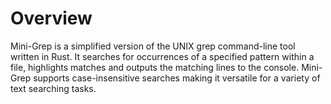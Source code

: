 # Overview

Mini-Grep is a simplified version of the UNIX grep command-line tool written in Rust. It searches for occurrences of a specified pattern within a file, highlights matches and outputs the matching lines to the console. Mini-Grep supports case-insensitive searches making it versatile for a variety of text searching tasks.

